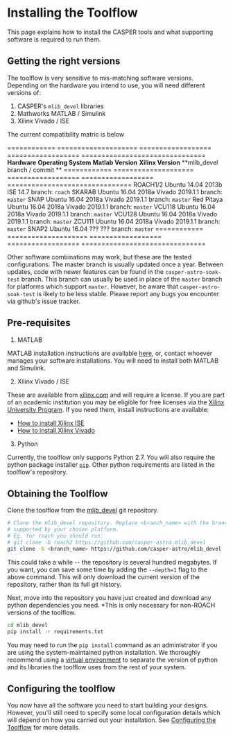 # Installing the Toolflow

This page explains how to install the CASPER tools and what supporting software is required to run them.

## Getting the right versions

The toolflow is very sensitive to mis-matching software versions. Depending on the hardware you intend to use, you will need different versions of:
1. CASPER's `mlib_devel` libraries
2. Mathworks MATLAB / Simulink
3. Xilinx Vivado / ISE

The current compatibility matric is below

============  ====================  ==================  ==================  ===============================
**Hardware**  **Operating System**  **Matlab Version**  **Xilinx Version**  **mlib_devel branch / commit **
============  ====================  ==================  ==================  ===============================
ROACH1/2      Ubuntu 14.04          2013b               ISE 14.7            branch: `roach`
SKARAB        Ubuntu 16.04          2018a               Vivado 2019.1.1     branch: `master`
SNAP          Ubuntu 16.04          2018a               Vivado 2019.1.1     branch: `master`
Red Pitaya    Ubuntu 16.04          2018a               Vivado 2019.1.1     branch: `master`
VCU118        Ubuntu 16.04          2018a               Vivado 2019.1.1     branch: `master`
VCU128        Ubuntu 16.04          2018a               Vivado 2019.1.1     branch: `master`
ZCU111        Ubuntu 16.04          2018a               Vivado 2019.1.1     branch: `master`
SNAP2         Ubuntu 16.04          ???                 ???                 branch: `master`
============  ====================  ==================  ==================  ===============================

Other software combinations may work, but these are the tested configurations.
The master branch is usually updated once a year. Between updates, code with newer features can be found in the `casper-astro-soak-test` branch. This branch can usually be used in place of the `master` branch for platforms which support `master`. However, be aware that `casper-astro-soak-test` is likely to be less stable. Please report any bugs you encounter via github's issue tracker.

## Pre-requisites
1. MATLAB

MATLAB installation instructions are available [here](https://casper-toolflow.readthedocs.io/en/latest/src/How-to-install-Matlab.html), or, contact whoever manages your software installations.
You will need to install both MATLAB and Simulink.

2. Xilinx Vivado / ISE

These are available from [xilinx.com](https://www.xilinx.com) and will require a license. If you are part of an academic institution you may be eligible for free licenses via the [Xilinx University Program](https://www.xilinx.com/support/university.html).
If you need them, install instructions are available:
* [How to install Xilinx ISE](https://casper-toolflow.readthedocs.io/en/latest/src/How-to-install-Xilinx-ISE.html)
* [How to install Xilinx Vivado](https://casper-toolflow.readthedocs.io/en/latest/src/How-to-install-Xilinx-Vivado.html)

3. Python

Currently, the toolflow only supports Python 2.7. You will also require the python package installer [`pip`](https://pypi.org/project/pip/).
Other python requirements are listed in the toolflow's repository.

## Obtaining the Toolflow
Clone the toolflow from the [mlib_devel](https://github.com/casper-astro/mlib_devel) git repository. 

```bash
# Clone the mlib_devel repository. Replace <branch_name> with the branch
# supported by your chosen platform.
# Eg. for roach you should run:
# git clone -b roach2 https://github.com/casper-astro.mlib_devel
git clone -b <branch_name> https://github.com/casper-astro/mlib_devel
```

This could take a while -- the repository is several hundred megabytes. If you want, you can save some time by adding the `--depth=1` flag to the above command. This will only download the current version of the repository, rather than its full git history.

Next, move into the repository you have just created and download any python dependencies you need. *This is only necessary for non-ROACH versions of the toolflow.

```bash
cd mlib_devel
pip install -r requirements.txt
```

You may need to run the `pip install` command as an administrator if you are using the system-maintained python installation. We thoroughly recommend using a [virtual environment](https://packaging.python.org/guides/installing-using-pip-and-virtual-environments/#installing-virtualenv) to separate the version of python and its libraries the toolflow uses from the rest of your system.

## Configuring the toolflow

You now have all the software you need to start building your designs. However, you'll still need to specify some local configuration details which will depend on how you carried out your installation. See [Configuring the Toolflow](https://casper-toolflow.readthedocs.io/en/latest/src/Configuring-the-Toolflow.html) for more details.
